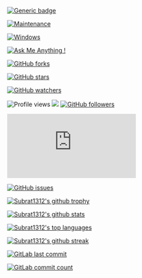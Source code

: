 [![Generic badge](https://img.shields.io/badge/<SUBJECT>-<STATUS>-<COLOR>.svg)](https://shields.io/)


[![Maintenance](https://img.shields.io/badge/Maintained%3F-yes-green.svg)](https://GitHub.com/Subrat1312/StrapDown.js/graphs/commit-activity)

[![Windows](https://svgshare.com/i/ZhY.svg)](https://svgshare.com/i/ZhY.svg)

[![Ask Me Anything !](https://img.shields.io/badge/Ask%20me-anything-1abc9c.svg)](https://GitHub.com/Subrat1312/ama)


[![GitHub forks](https://badgen.net/github/forks/Subrat1312/Strapdown.js/)](https://GitHub.com/Subrat1312/StrapDown.js/network/)

[![GitHub stars](https://img.shields.io/github/stars/Subrat1312/StrapDown.js.svg?style=social&label=Star&maxAge=2592000)](https://GitHub.com/Subrat1312/StrapDown.js/stargazers/)

[![GitHub watchers](https://img.shields.io/github/watchers/Subrat1312/StrapDown.js.svg?style=social&label=Watch&maxAge=2592000)](https://GitHub.com/Subrat1312/StrapDown.js/watchers/)

![Profile views](https://gpvc.arturio.dev/Subrat1312)
![](https://komarev.com/ghpvc/?username=your-github-username&label=PROFILE+VIEWS)
[![GitHub followers](https://img.shields.io/github/followers/Subrat1312.svg?style=social&label=Follow&maxAge=2592000)](https://github.com/Subrat1312?tab=followers)

[![GitHub contributors](https://badgen.net/github/contributors/Subrat1312/Strapdown.js)](https://GitHub.com/Subrat1312/Strapdown.js/graphs/contributors/)

[![GitHub issues](https://img.shields.io/github/issues/Subrat1312/StrapDown.js.svg)](https://GitHub.com/Subrat1312/StrapDown.js/issues/)


[![Subrat1312's github trophy](https://github-profile-trophy.vercel.app/?username=Subrat1312&row=1)](https://github.com/Subrat1312/github-profile-trophy)

[![Subrat1312's github stats](https://github-readme-stats.vercel.app/api?username=Subrat1312&theme=blue-green)](https://github.com/Subrat1312/github-readme-stats)


[![Subrat1312's top languages](https://github-readme-stats.vercel.app/api/top-langs/?username=Subrat1312&theme=blue-green)](https://github.com/Subrat1312/github-readme-stats)


[![Subrat1312's github streak](https://github-readme-streak-stats.herokuapp.com/?user=Subrat1312&theme=blue-green)](https://github.com/Subrat1312/github-readme-streak-stats)

[![GitLab last commit](https://badgen.net/gitlab/last-commit/Subrat1312/HomelabOS/)](https://gitlab.com/Subrat1312/HomelabOS/-/commits)

[![GitLab commit count](https://badgen.net/gitlab/commits/Subrat1312/HomelabOS/)](https://gitlab.com/Subrat1312/HomelabOS/-/commits)



